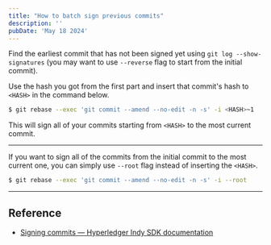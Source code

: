 ```yaml
---
title: "How to batch sign previous commits"
description: ''
pubDate: 'May 18 2024'
---
```


Find the earliest commit that has not been signed yet using `git log --show-signatures` (you may want to use `--reverse` flag to start from the initial commit).

Use the hash you got from the first part and insert that commit's hash to `<HASH>` in the command below.

```sh
$ git rebase --exec 'git commit --amend --no-edit -n -s' -i <HASH>~1
```

This will sign all of your commits starting from `<HASH>` to the most current commit.

---

If you want to sign all of the commits from the initial commit to the most current one, you can simply use `--root` flag instead of inserting the `<HASH>`.

```sh
$ git rebase --exec 'git commit --amend --no-edit -n -s' -i --root
```

---

## Reference
- [Signing commits — Hyperledger Indy SDK documentation](https://hyperledger-indy.readthedocs.io/projects/sdk/en/latest/docs/contributors/signing-commits.html#:~:text=If%20you%20need%20to%20re%2Dsign%20a%20bunch%20of%20previous,s'%20%2Di%20HASH%60)